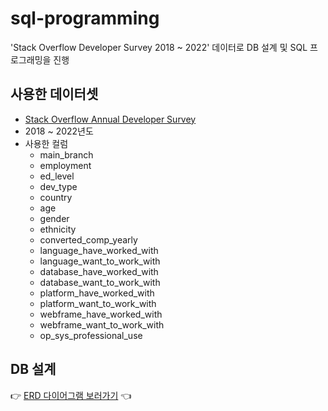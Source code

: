 # sql-programming
'Stack Overflow Developer Survey 2018 ~ 2022' 데이터로 DB 설계 및 SQL 프로그래밍을 진행

## 사용한 데이터셋
- [Stack Overflow Annual Developer Survey](https://insights.stackoverflow.com/survey)
- 2018 ~ 2022년도
- 사용한 컬럼
  - main_branch
  - employment
  - ed_level
  - dev_type
  - country
  - age
  - gender
  - ethnicity
  - converted_comp_yearly
  - language_have_worked_with
  - language_want_to_work_with
  - database_have_worked_with
  - database_want_to_work_with
  - platform_have_worked_with
  - platform_want_to_work_with
  - webframe_have_worked_with
  - webframe_want_to_work_with
  - op_sys_professional_use

## DB 설계
👉 [ERD 다이어그램 보러가기](https://www.erdcloud.com/d/KEo7cA7ttPNwSXzeg) 👈
